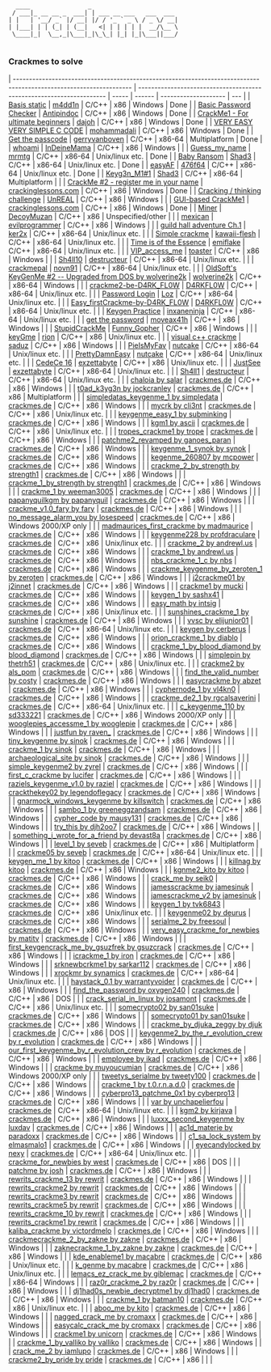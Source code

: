 ```

  ____                _                        
 / ___|_ __ __ _  ___| | ___ __ ___   ___  ___ 
| |   | '__/ _` |/ __| |/ / '_ ` _ \ / _ \/ __|
| |___| | | (_| | (__|   <| | | | | |  __/\__ \
 \____|_|  \__,_|\___|_|\_\_| |_| |_|\___||___/
                                               
```
### Crackmes to solve

| ------------------------------------------------------------------------------------------------------------------ | -------------------------------------------------------------------- | ----- | ------ | -------------------- | ---  |
| [Basis static](https://crackmes.one/crackme/60564b7e33c5d471f8c6e5cf)                                              | [m4dd1n](https://crackmes.one/user/m4dd1n)                           | C/C++ | x86    | Windows              | Done |
| [Basic Password Checker](https://crackmes.one/crackme/6037affd33c5d42c3d016c0b)                                    | [Antipindoc](https://crackmes.one/user/Antipindoc)                   | C/C++ | x86    | Windows              | Done |
| [CrackMe1 - For ultimate beginners](https://crackmes.one/crackme/60318a0a33c5d42c3d016b5d)                         | [dajoh](https://crackmes.one/user/dajoh)                             | C/C++ | x86    | Windows              | Done |
| [VERY EASY VERY SIMPLE C CODE](https://crackmes.one/crackme/5fe8258333c5d4264e590114)                              | [mohammadali](https://crackmes.one/user/mohammadali)                 | C/C++ | x86    | Windows              | Done |
| [Get the passcode](https://crackmes.one/crackme/5fca1e7933c5d424269a1a68)                                          | [gerryvanboven](https://crackmes.one/user/gerryvanboven)             | C/C++ | x86-64 | Multiplatform        | Done |
| [whoami](https://crackmes.one/crackme/5f07485e33c5d42a7c66794d)                                                    | [InDeineMama](https://crackmes.one/user/InDeineMama)                 | C/C++ | x86    | Windows              |      |
| [Guess_my_name](https://crackmes.one/crackme/5ed0584b33c5d449d91ae67b)                                             | [mrmtg](https://crackmes.one/user/mrmtg)                             | C/C++ | x86-64 | Unix/linux etc.      | Done |
| [Baby Ransom](https://crackmes.one/crackme/5ec1a37533c5d449d91ae535)                                               | [Shad3](https://crackmes.one/user/Shad3)                             | C/C++ | x86-64 | Unix/linux etc.      | Done |
| [easyAF](https://crackmes.one/crackme/5eae2d6633c5d47611746500)                                                    | [476f64](https://crackmes.one/user/476f64)                           | C/C++ | x86-64 | Unix/linux etc.      | Done |
| [Keyg3n_M1#1](https://crackmes.one/crackme/5e66aea233c5d4439bb2dde8)                                               | [Shad3](https://crackmes.one/user/Shad3)                             | C/C++ | x86-64 | Multiplatform        |      |
| [CrackMe #2 - register me in your name](https://crackmes.one/crackme/5e49547033c5d4439bb2db75)                     | [crackinglessons.com](https://crackmes.one/user/crackinglessons.com) | C/C++ | x86    | Windows              | Done |
| [Cracking / thinking challenge](https://crackmes.one/crackme/5e46ea2533c5d4439bb2db54)                             | [UnREAL](https://crackmes.one/user/UnREAL)                           | C/C++ | x86    | Windows              |      |
| [GUI-based CrackMe1](https://crackmes.one/crackme/5e45850133c5d4439bb2db3f)                                        | [crackinglessons.com](https://crackmes.one/user/crackinglessons.com) | C/C++ | x86    | Windows              | Done |
| [Miner](https://crackmes.one/crackme/5e3378ef33c5d43b8718c61a)                                                     | [DecoyMuzan](https://crackmes.one/user/DecoyMuzan)                   | C/C++ | x86    | Unspecified/other    |      |
| [mexican](https://crackmes.one/crackme/5d63011533c5d46f00e2c305)                                                   | [evilprogrammer](https://crackmes.one/user/evilprogrammer)           | C/C++ | x86    | Windows              |      |
| [guild hall adventure Ch.1](https://crackmes.one/crackme/5d0fa1ac33c5d41c6d56e172)                                 | [ker2x](https://crackmes.one/user/ker2x)                             | C/C++ | x86-64 | Unix/linux etc.      |      |
| [Simple crackme](https://crackmes.one/crackme/5d0d1e1333c5d41c6d56e155)                                            | [kawaii-flesh](https://crackmes.one/user/kawaii-flesh)               | C/C++ | x86-64 | Unix/linux etc.      |      |
| [Time is of the Essence](https://crackmes.one/crackme/5d09368533c5d41c6d56e124)                                    | [emiflake](https://crackmes.one/user/emiflake)                       | C/C++ | x86-64 | Unix/linux etc.      |      |
| [VIP_access_me](https://crackmes.one/crackme/5d0251c133c5d41c6d56e0c3)                                             | [toaster](https://crackmes.one/user/toaster)                         | C/C++ | x86    | Windows              |      |
| [Sh4ll10](https://crackmes.one/crackme/5ccf3bf333c5d4419da559bd)                                                   | [destructeur](https://crackmes.one/user/destructeur)                 | C/C++ | x86-64 | Unix/linux etc.      |      |
| [crackmepal](https://crackmes.one/crackme/5ccecc7e33c5d4419da559b3)                                                | [novn91](https://crackmes.one/user/novn91)                           | C/C++ | x86-64 | Unix/linux etc.      |      |
| [OldSoft's KeyGenMe #2 -- Upgraded from DOS by wolverine2k](https://crackmes.one/crackme/5c9e187b33c5d4419da55648) | [wolverine2k](https://crackmes.one/user/wolverine2k)                 | C/C++ | x86-64 | Windows              |      |
| [crackme2-be-D4RK_FL0W](https://crackmes.one/crackme/5c95646333c5d46ecd37c960)                                     | [D4RKFL0W](https://crackmes.one/user/D4RKFL0W)                       | C/C++ | x86-64 | Unix/linux etc.      |      |
| [Password Login](https://crackmes.one/crackme/5c90a72d33c5d4776a837f07)                                            | [Loz](https://crackmes.one/user/Loz)                                 | C/C++ | x86-64 | Unix/linux etc.      |      |
| [Easy_firstCrackme-by-D4RK_FL0W](https://crackmes.one/crackme/5c8e1a9533c5d4776a837ecf)                            | [D4RKFL0W](https://crackmes.one/user/D4RKFL0W)                       | C/C++ | x86-64 | Unix/linux etc.      |      |
| [Keygen Practice](https://crackmes.one/crackme/5c8d45c333c5d4776a837ec2)                                           | [inxaneninja](https://crackmes.one/user/inxaneninja)                 | C/C++ | x86-64 | Unix/linux etc.      |      |
| [get the password](https://crackmes.one/crackme/5c83501333c5d4776a837df7)                                          | [moveax41h](https://crackmes.one/user/moveax41h)                     | C/C++ | x86    | Windows              |      |
| [StupidCrackMe](https://crackmes.one/crackme/5c6fb03b33c5d4776a837d14)                                             | [Funny_Gopher](https://crackmes.one/user/Funny_Gopher)               | C/C++ | x86    | Windows              |      |
| [keyGme](https://crackmes.one/crackme/5c268e8333c5d41e58e00654)                                                    | [rion](https://crackmes.one/user/rion)                               | C/C++ | x86    | Unix/linux etc.      |      |
| [visual c++ crackme](https://crackmes.one/crackme/5c1d6f5f33c5d41e58e005f5)                                        | [saduz](https://crackmes.one/user/saduz)                             | C/C++ | x86    | Windows              |      |
| [PieIsMyFav](https://crackmes.one/crackme/5c11e1f333c5d41e58e00579)                                                | [nutcake](https://crackmes.one/user/nutcake)                         | C/C++ | x86-64 | Unix/linux etc.      |      |
| [PrettyDamnEasy](https://crackmes.one/crackme/5c11dcaf33c5d41e58e00578)                                            | [nutcake](https://crackmes.one/user/nutcake)                         | C/C++ | x86-64 | Unix/linux etc.      |      |
| [CedeCe 16](https://crackmes.one/crackme/5b8101c833c5d41f5c6ba945)                                                 | [exzettabyte](https://crackmes.one/user/exzettabyte)                 | C/C++ | x86    | Unix/linux etc.      |      |
| [JustSee](https://crackmes.one/crackme/5b81014933c5d41f5c6ba944)                                                   | [exzettabyte](https://crackmes.one/user/exzettabyte)                 | C/C++ | x86-64 | Unix/linux etc.      |      |
| [Sh4ll1](https://crackmes.one/crackme/5aef37c733c5d41ac64b492e)                                                    | [destructeur](https://crackmes.one/user/destructeur)                 | C/C++ | x86-64 | Unix/linux etc.      |      |
| [chaloia by salar](https://crackmes.one/crackme/5ab77f6633c5d40ad448cc69)                                          | [crackmes.de](https://crackmes.one/user/crackmes.de)                 | C/C++ | x86    | Windows              |      |
| [t0ad_k3yg3n by jockcranley](https://crackmes.one/crackme/5ab77f6633c5d40ad448cc5c)                                | [crackmes.de](https://crackmes.one/user/crackmes.de)                 | C/C++ | x86    | Multiplatform        |      |
| [simpledatas_keygenme_1 by simpledata](https://crackmes.one/crackme/5ab77f6633c5d40ad448cc1f)                      | [crackmes.de](https://crackmes.one/user/crackmes.de)                 | C/C++ | x86    | Windows              |      |
| [mycrk by cli3nt](https://crackmes.one/crackme/5ab77f6633c5d40ad448cbfe)                                           | [crackmes.de](https://crackmes.one/user/crackmes.de)                 | C/C++ | x86    | Unix/linux etc.      |      |
| [keygenme_easy_1 by subminking](https://crackmes.one/crackme/5ab77f6533c5d40ad448cb99)                             | [crackmes.de](https://crackmes.one/user/crackmes.de)                 | C/C++ | x86    | Windows              |      |
| [kgm1 by ascii](https://crackmes.one/crackme/5ab77f6533c5d40ad448cb97)                                             | [crackmes.de](https://crackmes.one/user/crackmes.de)                 | C/C++ | x86    | Unix/linux etc.      |      |
| [tropes_crackme1 by trope](https://crackmes.one/crackme/5ab77f6533c5d40ad448cb89)                                  | [crackmes.de](https://crackmes.one/user/crackmes.de)                 | C/C++ | x86    | Windows              |      |
| [patchme2_revamped by ganoes_paran](https://crackmes.one/crackme/5ab77f6533c5d40ad448cb7c)                         | [crackmes.de](https://crackmes.one/user/crackmes.de)                 | C/C++ | x86    | Windows              |      |
| [keygenme_1_synok by synok](https://crackmes.one/crackme/5ab77f6533c5d40ad448cb5f)                                 | [crackmes.de](https://crackmes.one/user/crackmes.de)                 | C/C++ | x86    | Windows              |      |
| [kegenme_260807 by mcpower](https://crackmes.one/crackme/5ab77f6533c5d40ad448cb52)                                 | [crackmes.de](https://crackmes.one/user/crackmes.de)                 | C/C++ | x86    | Windows              |      |
| [crackme_2_by_strength by strength1](https://crackmes.one/crackme/5ab77f6533c5d40ad448cb4e)                        | [crackmes.de](https://crackmes.one/user/crackmes.de)                 | C/C++ | x86    | Windows              |      |
| [crackme_1_by_strength by strength1](https://crackmes.one/crackme/5ab77f6533c5d40ad448cb4d)                        | [crackmes.de](https://crackmes.one/user/crackmes.de)                 | C/C++ | x86    | Windows              |      |
| [crackme_1 by weeman3005](https://crackmes.one/crackme/5ab77f6533c5d40ad448cb4c)                                   | [crackmes.de](https://crackmes.one/user/crackmes.de)                 | C/C++ | x86    | Windows              |      |
| [papanyquilkgm by papanyquil](https://crackmes.one/crackme/5ab77f6433c5d40ad448cb2e)                               | [crackmes.de](https://crackmes.one/user/crackmes.de)                 | C/C++ | x86    | Windows              |      |
| [crackme_v1.0_fary by fary](https://crackmes.one/crackme/5ab77f6433c5d40ad448cb08)                                 | [crackmes.de](https://crackmes.one/user/crackmes.de)                 | C/C++ | x86    | Windows              |      |
| [no_message_alarm_you by losespeed](https://crackmes.one/crackme/5ab77f6433c5d40ad448cb02)                         | [crackmes.de](https://crackmes.one/user/crackmes.de)                 | C/C++ | x86    | Windows 2000/XP only |      |
| [madmaurices_first_crackme by madmaurice](https://crackmes.one/crackme/5ab77f6433c5d40ad448cafb)                   | [crackmes.de](https://crackmes.one/user/crackmes.de)                 | C/C++ | x86    | Windows              |      |
| [keygenme228 by profdraculare](https://crackmes.one/crackme/5ab77f6433c5d40ad448caf9)                              | [crackmes.de](https://crackmes.one/user/crackmes.de)                 | C/C++ | x86    | Unix/linux etc.      |      |
| [crackme_2 by andrewl.us](https://crackmes.one/crackme/5ab77f6433c5d40ad448cae6)                                   | [crackmes.de](https://crackmes.one/user/crackmes.de)                 | C/C++ | x86    | Windows              |      |
| [crackme_1 by andrewl.us](https://crackmes.one/crackme/5ab77f6433c5d40ad448cae3)                                   | [crackmes.de](https://crackmes.one/user/crackmes.de)                 | C/C++ | x86    | Windows              |      |
| [nbs_crackme_1_c by nbs](https://crackmes.one/crackme/5ab77f6433c5d40ad448cad9)                                    | [crackmes.de](https://crackmes.one/user/crackmes.de)                 | C/C++ | x86    | Windows              |      |
| [crackme_keygenme_by_zeroten_1 by zeroten](https://crackmes.one/crackme/5ab77f6333c5d40ad448ca93)                  | [crackmes.de](https://crackmes.one/user/crackmes.de)                 | C/C++ | x86    | Windows              |      |
| [j2crackme01 by j2innet](https://crackmes.one/crackme/5ab77f6333c5d40ad448ca8c)                                    | [crackmes.de](https://crackmes.one/user/crackmes.de)                 | C/C++ | x86    | Windows              |      |
| [crackme1 by mucki](https://crackmes.one/crackme/5ab77f6333c5d40ad448ca7d)                                         | [crackmes.de](https://crackmes.one/user/crackmes.de)                 | C/C++ | x86    | Windows              |      |
| [keygen_1 by sashx41](https://crackmes.one/crackme/5ab77f6333c5d40ad448ca02)                                       | [crackmes.de](https://crackmes.one/user/crackmes.de)                 | C/C++ | x86    | Windows              |      |
| [easy_math by intsig](https://crackmes.one/crackme/5ab77f6233c5d40ad448c9eb)                                       | [crackmes.de](https://crackmes.one/user/crackmes.de)                 | C/C++ | x86    | Unix/linux etc.      |      |
| [sunshines_crackme_1 by sunshine](https://crackmes.one/crackme/5ab77f6233c5d40ad448c9e8)                           | [crackmes.de](https://crackmes.one/user/crackmes.de)                 | C/C++ | x86    | Windows              |      |
| [vvsc by elijunior01](https://crackmes.one/crackme/5ab77f6233c5d40ad448c9e3)                                       | [crackmes.de](https://crackmes.one/user/crackmes.de)                 | C/C++ | x86-64 | Unix/linux etc.      |      |
| [keygen by cerberus](https://crackmes.one/crackme/5ab77f6233c5d40ad448c9cf)                                        | [crackmes.de](https://crackmes.one/user/crackmes.de)                 | C/C++ | x86    | Windows              |      |
| [orion_crackme_1 by diablo](https://crackmes.one/crackme/5ab77f6233c5d40ad448c9b9)                                 | [crackmes.de](https://crackmes.one/user/crackmes.de)                 | C/C++ | x86    | Windows              |      |
| [crackme_1_by_blood_diamond by blood_diamond](https://crackmes.one/crackme/5ab77f6133c5d40ad448c958)               | [crackmes.de](https://crackmes.one/user/crackmes.de)                 | C/C++ | x86    | Windows              |      |
| [simplepin by thetrh51](https://crackmes.one/crackme/5ab77f6133c5d40ad448c940)                                     | [crackmes.de](https://crackmes.one/user/crackmes.de)                 | C/C++ | x86    | Unix/linux etc.      |      |
| [crackme2 by als_pom](https://crackmes.one/crackme/5ab77f6133c5d40ad448c925)                                       | [crackmes.de](https://crackmes.one/user/crackmes.de)                 | C/C++ | x86    | Windows              |      |
| [find_the_valid_number by costy](https://crackmes.one/crackme/5ab77f6133c5d40ad448c91b)                            | [crackmes.de](https://crackmes.one/user/crackmes.de)                 | C/C++ | x86    | Windows              |      |
| [easycrackme by abzet](https://crackmes.one/crackme/5ab77f6133c5d40ad448c8ef)                                      | [crackmes.de](https://crackmes.one/user/crackmes.de)                 | C/C++ | x86    | Windows              |      |
| [cyphernode_1 by vl4kn0](https://crackmes.one/crackme/5ab77f6133c5d40ad448c8ee)                                    | [crackmes.de](https://crackmes.one/user/crackmes.de)                 | C/C++ | x86    | Windows              |      |
| [crackme_de2_1 by rgcalsaverini](https://crackmes.one/crackme/5ab77f6033c5d40ad448c8c4)                            | [crackmes.de](https://crackmes.one/user/crackmes.de)                 | C/C++ | x86-64 | Unix/linux etc.      |      |
| [c_keygenme_110 by sd333221](https://crackmes.one/crackme/5ab77f6033c5d40ad448c83a)                                | [crackmes.de](https://crackmes.one/user/crackmes.de)                 | C/C++ | x86    | Windows 2000/XP only |      |
| [wooglepies_accessme_1 by wooglepie](https://crackmes.one/crackme/5ab77f5f33c5d40ad448c830)                        | [crackmes.de](https://crackmes.one/user/crackmes.de)                 | C/C++ | x86    | Windows              |      |
| [justfun by raven_](https://crackmes.one/crackme/5ab77f5f33c5d40ad448c825)                                         | [crackmes.de](https://crackmes.one/user/crackmes.de)                 | C/C++ | x86    | Windows              |      |
| [tiny_keygenme by sinok](https://crackmes.one/crackme/5ab77f5f33c5d40ad448c81c)                                    | [crackmes.de](https://crackmes.one/user/crackmes.de)                 | C/C++ | x86    | Windows              |      |
| [crackme_1 by sinok](https://crackmes.one/crackme/5ab77f5f33c5d40ad448c81a)                                        | [crackmes.de](https://crackmes.one/user/crackmes.de)                 | C/C++ | x86    | Windows              |      |
| [archaeological_site by sinok](https://crackmes.one/crackme/5ab77f5f33c5d40ad448c819)                              | [crackmes.de](https://crackmes.one/user/crackmes.de)                 | C/C++ | x86    | Windows              |      |
| [simple_keygenme2 by zyrel](https://crackmes.one/crackme/5ab77f5f33c5d40ad448c7e2)                                 | [crackmes.de](https://crackmes.one/user/crackmes.de)                 | C/C++ | x86    | Windows              |      |
| [first_c_crackme by lucifer](https://crackmes.one/crackme/5ab77f5f33c5d40ad448c7d4)                                | [crackmes.de](https://crackmes.one/user/crackmes.de)                 | C/C++ | x86    | Windows              |      |
| [raziels_keygenme_v1.0 by raziel](https://crackmes.one/crackme/5ab77f5f33c5d40ad448c7cc)                           | [crackmes.de](https://crackmes.one/user/crackmes.de)                 | C/C++ | x86    | Windows              |      |
| [crackthekey02 by legendoflegacy](https://crackmes.one/crackme/5ab77f5f33c5d40ad448c7cb)                           | [crackmes.de](https://crackmes.one/user/crackmes.de)                 | C/C++ | x86    | Windows              |      |
| [gnarmock_windows_keygenme by killswitch](https://crackmes.one/crackme/5ab77f5f33c5d40ad448c7c2)                   | [crackmes.de](https://crackmes.one/user/crackmes.de)                 | C/C++ | x86    | Windows              |      |
| [sambo_1 by greeneggzandsam](https://crackmes.one/crackme/5ab77f5f33c5d40ad448c7c0)                                | [crackmes.de](https://crackmes.one/user/crackmes.de)                 | C/C++ | x86    | Windows              |      |
| [cypher_code by mausy131](https://crackmes.one/crackme/5ab77f5f33c5d40ad448c7b8)                                   | [crackmes.de](https://crackmes.one/user/crackmes.de)                 | C/C++ | x86    | Windows              |      |
| [try_this by djh2oo7](https://crackmes.one/crackme/5ab77f5f33c5d40ad448c7b4)                                       | [crackmes.de](https://crackmes.one/user/crackmes.de)                 | C/C++ | x86    | Windows              |      |
| [something_i_wrote_for_a_friend by devast8a](https://crackmes.one/crackme/5ab77f5e33c5d40ad448c795)                | [crackmes.de](https://crackmes.one/user/crackmes.de)                 | C/C++ | x86    | Windows              |      |
| [level_1 by seveb](https://crackmes.one/crackme/5ab77f5e33c5d40ad448c78e)                                          | [crackmes.de](https://crackmes.one/user/crackmes.de)                 | C/C++ | x86    | Multiplatform        |      |
| [crackme05 by seveb](https://crackmes.one/crackme/5ab77f5e33c5d40ad448c78c)                                        | [crackmes.de](https://crackmes.one/user/crackmes.de)                 | C/C++ | x86-64 | Unix/linux etc.      |      |
| [keygen_me_1 by kitoo](https://crackmes.one/crackme/5ab77f5e33c5d40ad448c76c)                                      | [crackmes.de](https://crackmes.one/user/crackmes.de)                 | C/C++ | x86    | Windows              |      |
| [killnag by kitoo](https://crackmes.one/crackme/5ab77f5e33c5d40ad448c76b)                                          | [crackmes.de](https://crackmes.one/user/crackmes.de)                 | C/C++ | x86    | Windows              |      |
| [kgnme2_kito by kitoo](https://crackmes.one/crackme/5ab77f5e33c5d40ad448c76a)                                      | [crackmes.de](https://crackmes.one/user/crackmes.de)                 | C/C++ | x86    | Windows              |      |
| [crack_me by seik0](https://crackmes.one/crackme/5ab77f5e33c5d40ad448c752)                                         | [crackmes.de](https://crackmes.one/user/crackmes.de)                 | C/C++ | x86    | Windows              |      |
| [jamesscrackme by jamesinuk](https://crackmes.one/crackme/5ab77f5e33c5d40ad448c748)                                | [crackmes.de](https://crackmes.one/user/crackmes.de)                 | C/C++ | x86    | Windows              |      |
| [jamescrackme_v2 by jamesinuk](https://crackmes.one/crackme/5ab77f5e33c5d40ad448c747)                              | [crackmes.de](https://crackmes.one/user/crackmes.de)                 | C/C++ | x86    | Windows              |      |
| [keygen_1 by tvk6843](https://crackmes.one/crackme/5ab77f5e33c5d40ad448c744)                                       | [crackmes.de](https://crackmes.one/user/crackmes.de)                 | C/C++ | x86    | Unix/linux etc.      |      |
| [keygenme02 by deurus](https://crackmes.one/crackme/5ab77f5e33c5d40ad448c741)                                      | [crackmes.de](https://crackmes.one/user/crackmes.de)                 | C/C++ | x86    | Windows              |      |
| [serialme_2 by freesoul](https://crackmes.one/crackme/5ab77f5e33c5d40ad448c71a)                                    | [crackmes.de](https://crackmes.one/user/crackmes.de)                 | C/C++ | x86    | Windows              |      |
| [very_easy_crackme_for_newbies by matitv](https://crackmes.one/crackme/5ab77f5e33c5d40ad448c719)                   | [crackmes.de](https://crackmes.one/user/crackmes.de)                 | C/C++ | x86    | Windows              |      |
| [first_keygencrack_me_by_gsuzfrek by gsuzcrack](https://crackmes.one/crackme/5ab77f5d33c5d40ad448c711)             | [crackmes.de](https://crackmes.one/user/crackmes.de)                 | C/C++ | x86    | Windows              |      |
| [icrackme_1 by iron](https://crackmes.one/crackme/5ab77f5d33c5d40ad448c6b4)                                        | [crackmes.de](https://crackmes.one/user/crackmes.de)                 | C/C++ | x86    | Windows              |      |
| [srknewbcrkme1 by sarkar112](https://crackmes.one/crackme/5ab77f5d33c5d40ad448c6a7)                                | [crackmes.de](https://crackmes.one/user/crackmes.de)                 | C/C++ | x86    | Windows              |      |
| [xrockmr by synamics](https://crackmes.one/crackme/5ab77f5d33c5d40ad448c69f)                                       | [crackmes.de](https://crackmes.one/user/crackmes.de)                 | C/C++ | x86-64 | Unix/linux etc.      |      |
| [haystack_0.1 by warrantyvoider](https://crackmes.one/crackme/5ab77f5d33c5d40ad448c692)                            | [crackmes.de](https://crackmes.one/user/crackmes.de)                 | C/C++ | x86    | Windows              |      |
| [find_the_password by oxygen240](https://crackmes.one/crackme/5ab77f5c33c5d40ad448c678)                            | [crackmes.de](https://crackmes.one/user/crackmes.de)                 | C/C++ | x86    | DOS                  |      |
| [crack_serial_in_linux by josamont](https://crackmes.one/crackme/5ab77f5c33c5d40ad448c668)                         | [crackmes.de](https://crackmes.one/user/crackmes.de)                 | C/C++ | x86    | Unix/linux etc.      |      |
| [somecrypto02 by san01suke](https://crackmes.one/crackme/5ab77f5c33c5d40ad448c645)                                 | [crackmes.de](https://crackmes.one/user/crackmes.de)                 | C/C++ | x86    | Windows              |      |
| [somecrypto01 by san01suke](https://crackmes.one/crackme/5ab77f5c33c5d40ad448c642)                                 | [crackmes.de](https://crackmes.one/user/crackmes.de)                 | C/C++ | x86    | Windows              |      |
| [crackme_by_djuka_zeggy by djuk](https://crackmes.one/crackme/5ab77f5c33c5d40ad448c641)                            | [crackmes.de](https://crackmes.one/user/crackmes.de)                 | C/C++ | x86    | DOS                  |      |
| [keygenme2_by_the_r_evolution_crew by r_evolution](https://crackmes.one/crackme/5ab77f5c33c5d40ad448c63c)          | [crackmes.de](https://crackmes.one/user/crackmes.de)                 | C/C++ | x86    | Windows              |      |
| [our_first_keygenme_by_r_evolution_crew by r_evolution](https://crackmes.one/crackme/5ab77f5c33c5d40ad448c63b)     | [crackmes.de](https://crackmes.one/user/crackmes.de)                 | C/C++ | x86    | Windows              |      |
| [employee by ikad](https://crackmes.one/crackme/5ab77f5c33c5d40ad448c621)                                          | [crackmes.de](https://crackmes.one/user/crackmes.de)                 | C/C++ | x86    | Windows              |      |
| [crackme by muyoucumian](https://crackmes.one/crackme/5ab77f5b33c5d40ad448c5d9)                                    | [crackmes.de](https://crackmes.one/user/crackmes.de)                 | C/C++ | x86    | Windows 2000/XP only |      |
| [tweetys_serialme by tweety100](https://crackmes.one/crackme/5ab77f5b33c5d40ad448c5c4)                             | [crackmes.de](https://crackmes.one/user/crackmes.de)                 | C/C++ | x86    | Windows              |      |
| [crackme_1 by t.0.r.n.a.d.0](https://crackmes.one/crackme/5ab77f5b33c5d40ad448c5bb)                                | [crackmes.de](https://crackmes.one/user/crackmes.de)                 | C/C++ | x86    | Windows              |      |
| [cyberpro13_patchme_0x1 by cyberpro13](https://crackmes.one/crackme/5ab77f5b33c5d40ad448c5b8)                      | [crackmes.de](https://crackmes.one/user/crackmes.de)                 | C/C++ | x86    | Windows              |      |
| [var by unchapelierfou](https://crackmes.one/crackme/5ab77f5b33c5d40ad448c5b3)                                     | [crackmes.de](https://crackmes.one/user/crackmes.de)                 | C/C++ | x86-64 | Unix/linux etc.      |      |
| [kgm2 by kirjava](https://crackmes.one/crackme/5ab77f5b33c5d40ad448c59e)                                           | [crackmes.de](https://crackmes.one/user/crackmes.de)                 | C/C++ | x86    | Windows              |      |
| [luxxx_second_keygenme by luxdav](https://crackmes.one/crackme/5ab77f5b33c5d40ad448c584)                           | [crackmes.de](https://crackmes.one/user/crackmes.de)                 | C/C++ | x86    | Windows              |      |
| [ac1d_materie by paradoxx](https://crackmes.one/crackme/5ab77f5b33c5d40ad448c57d)                                  | [crackmes.de](https://crackmes.one/user/crackmes.de)                 | C/C++ | x86    | Windows              |      |
| [c1_sa_lock_system by elmasmalo1](https://crackmes.one/crackme/5ab77f5b33c5d40ad448c56c)                           | [crackmes.de](https://crackmes.one/user/crackmes.de)                 | C/C++ | x86    | Windows              |      |
| [eyecandylocked by nexy](https://crackmes.one/crackme/5ab77f5b33c5d40ad448c563)                                    | [crackmes.de](https://crackmes.one/user/crackmes.de)                 | C/C++ | x86-64 | Unix/linux etc.      |      |
| [crackme_for_newbies by west](https://crackmes.one/crackme/5ab77f5a33c5d40ad448c550)                               | [crackmes.de](https://crackmes.one/user/crackmes.de)                 | C/C++ | x86    | DOS                  |      |
| [patchme by josh](https://crackmes.one/crackme/5ab77f5a33c5d40ad448c54e)                                           | [crackmes.de](https://crackmes.one/user/crackmes.de)                 | C/C++ | x86    | Windows              |      |
| [rewrits_crackme_13 by rewrit](https://crackmes.one/crackme/5ab77f5a33c5d40ad448c53f)                              | [crackmes.de](https://crackmes.one/user/crackmes.de)                 | C/C++ | x86    | Windows              |      |
| [rewrits_crackme2 by rewrit](https://crackmes.one/crackme/5ab77f5a33c5d40ad448c53e)                                | [crackmes.de](https://crackmes.one/user/crackmes.de)                 | C/C++ | x86    | Windows              |      |
| [rewrits_crackme3 by rewrit](https://crackmes.one/crackme/5ab77f5a33c5d40ad448c53d)                                | [crackmes.de](https://crackmes.one/user/crackmes.de)                 | C/C++ | x86    | Windows              |      |
| [rewrits_crackme5 by rewrit](https://crackmes.one/crackme/5ab77f5a33c5d40ad448c53c)                                | [crackmes.de](https://crackmes.one/user/crackmes.de)                 | C/C++ | x86    | Windows              |      |
| [rewrits_crackme_10 by rewrit](https://crackmes.one/crackme/5ab77f5a33c5d40ad448c53a)                              | [crackmes.de](https://crackmes.one/user/crackmes.de)                 | C/C++ | x86    | Windows              |      |
| [rewrits_crackme1 by rewrit](https://crackmes.one/crackme/5ab77f5a33c5d40ad448c537)                                | [crackmes.de](https://crackmes.one/user/crackmes.de)                 | C/C++ | x86    | Windows              |      |
| [kaliba_crackme by victordmelo](https://crackmes.one/crackme/5ab77f5a33c5d40ad448c50a)                             | [crackmes.de](https://crackmes.one/user/crackmes.de)                 | C/C++ | x86    | Windows              |      |
| [crackmecrackme_2_by_zakne by zakne](https://crackmes.one/crackme/5ab77f5a33c5d40ad448c502)                        | [crackmes.de](https://crackmes.one/user/crackmes.de)                 | C/C++ | x86    | Windows              |      |
| [zaknecrackme_1_by_zakne by zakne](https://crackmes.one/crackme/5ab77f5a33c5d40ad448c500)                          | [crackmes.de](https://crackmes.one/user/crackmes.de)                 | C/C++ | x86    | Windows              |      |
| [kde_enableme1 by macabre](https://crackmes.one/crackme/5ab77f5a33c5d40ad448c4fb)                                  | [crackmes.de](https://crackmes.one/user/crackmes.de)                 | C/C++ | x86    | Unix/linux etc.      |      |
| [k_genme by macabre](https://crackmes.one/crackme/5ab77f5a33c5d40ad448c4fa)                                        | [crackmes.de](https://crackmes.one/user/crackmes.de)                 | C/C++ | x86    | Unix/linux etc.      |      |
| [lemacs_ez_crack_me by giblemac](https://crackmes.one/crackme/5ab77f5a33c5d40ad448c4e4)                            | [crackmes.de](https://crackmes.one/user/crackmes.de)                 | C/C++ | x86-64 | Windows              |      |
| [raz0r_crackme_2 by raz0r](https://crackmes.one/crackme/5ab77f5a33c5d40ad448c4cd)                                  | [crackmes.de](https://crackmes.one/user/crackmes.de)                 | C/C++ | x86    | Windows              |      |
| [dj1had0s_newbie_decryptme1 by dj1had0](https://crackmes.one/crackme/5ab77f5933c5d40ad448c4be)                     | [crackmes.de](https://crackmes.one/user/crackmes.de)                 | C/C++ | x86    | Windows              |      |
| [crackme_1 by batman10](https://crackmes.one/crackme/5ab77f5933c5d40ad448c48a)                                     | [crackmes.de](https://crackmes.one/user/crackmes.de)                 | C/C++ | x86    | Unix/linux etc.      |      |
| [aboo_me by kito](https://crackmes.one/crackme/5ab77f5933c5d40ad448c484)                                           | [crackmes.de](https://crackmes.one/user/crackmes.de)                 | C/C++ | x86    | Windows              |      |
| [nagged_crack_me by cromaxx](https://crackmes.one/crackme/5ab77f5933c5d40ad448c477)                                | [crackmes.de](https://crackmes.one/user/crackmes.de)                 | C/C++ | x86    | Windows              |      |
| [easycalc_crack_me by cromaxx](https://crackmes.one/crackme/5ab77f5933c5d40ad448c475)                              | [crackmes.de](https://crackmes.one/user/crackmes.de)                 | C/C++ | x86    | Windows              |      |
| [crackme1 by unicorn](https://crackmes.one/crackme/5ab77f5933c5d40ad448c471)                                       | [crackmes.de](https://crackmes.one/user/crackmes.de)                 | C/C++ | x86    | Windows              |      |
| [crackme_1_by_valliko by valliko](https://crackmes.one/crackme/5ab77f5933c5d40ad448c468)                           | [crackmes.de](https://crackmes.one/user/crackmes.de)                 | C/C++ | x86    | Windows              |      |
| [crack_me_2 by iamlupo](https://crackmes.one/crackme/5ab77f5933c5d40ad448c462)                                     | [crackmes.de](https://crackmes.one/user/crackmes.de)                 | C/C++ | x86    | Windows              |      |
| [crackme2_by_pride by pride](https://crackmes.one/crackme/5ab77f5933c5d40ad448c458)                                | [crackmes.de](https://crackmes.one/user/crackmes.de)                 | C/C++ | x86    |                      |      |

